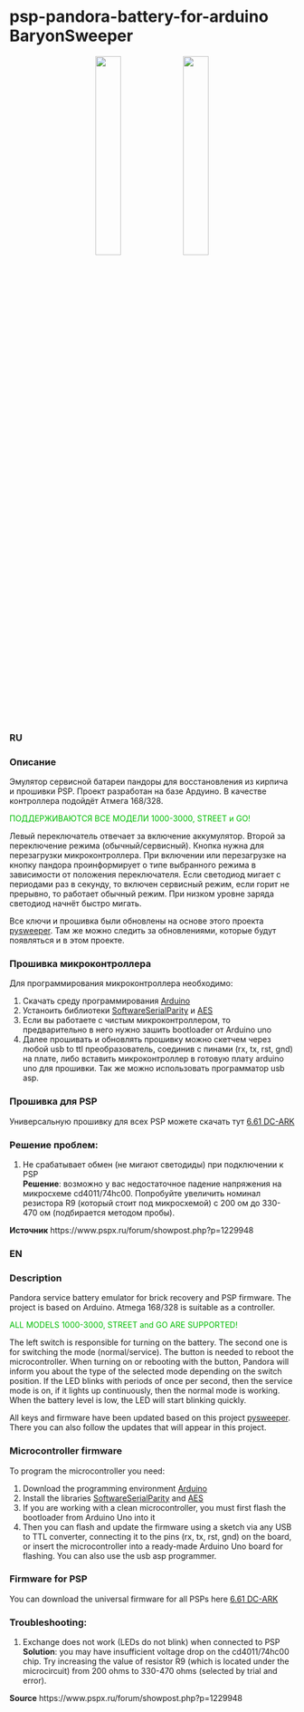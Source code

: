 # psp-pandora-battery-for-arduino BaryonSweeper
<body>
  <p align="center">
    <img src="https://raw.githubusercontent.com/ValeraKirpich/Pandora-battery-for-PSP-on-arduino/main/IMG_2024-08-01-13-09-17-202.jpg" width=30% height=auto>
    <img src="https://raw.githubusercontent.com/ValeraKirpich/Pandora-battery-for-PSP-on-arduino/main/IMG_2024-08-01-13-10-03-141.jpg" width=30% height=auto>
  </p>

  <h3><strong>RU</strong></h3>
<h3><strong>Описание</strong></h3>
<p>Эмулятор сервисной батареи пандоры для восстановления из кирпича и прошивки PSP. Проект разработан на базе Ардуино. В качестве контроллера подойдёт Атмега 168/328.</p>
<p><span style="color: #00bc03;">ПОДДЕРЖИВАЮТСЯ ВСЕ МОДЕЛИ 1000-3000, STREET и GO!</span></p>
<p>Левый переключатель отвечает за включение аккумулятор. Второй за переключение режима (обычный/сервисный). Кнопка нужна для перезагрузки микроконтроллера. При включении или перезагрузке на кнопку пандора проинформирует о типе выбранного режима в зависимости от положения переключателя. Если светодиод мигает с периодами раз в секунду, то включен сервисный режим, если горит не прерывно, то работает обычный режим. При низком уровне заряда светодиод начнёт быстро мигать.</p>
<p>Все ключи и прошивка были обновлены на основе этого проекта <a href="https://github.com/khubik2/pysweeper" target="_blank" rel="noopener" title="pysweeper">pysweeper</a>. Там же можно следить за обновлениями, которые будут появляться и в этом проекте.</p>
<h3>Прошивка микроконтроллера</h3>
<p>Для программирования микроконтроллера необходимо:</p>
<ol>
<li>Скачать среду программирования <a href="https://www.arduino.cc/" target="_blank" rel="noopener" title="arduino">Arduino</a></li>
<li>Устаноить библиотеки <a href="https://github.com/ljbeng/SoftwareSerialParity" target="_blank" rel="noopener" title="SoftwareSerialParity">SoftwareSerialParity</a> и <a href="https://www.arduino.cc/reference/en/libraries/aeslib/" target="_blank" rel="noopener" title="AES">AES</a></li>
<li>Если вы работаете с чистым микроконтроллером, то предварительно в него нужно зашить bootloader от Arduino uno</li>
<li>Далее прошивать и обновлять прошивку можно скетчем через любой usb to ttl преобразователь, соединив с пинами (rx, tx, rst, gnd) на плате, либо вставить микроконтроллер в готовую плату arduino uno для прошивки. Так же можно использовать программатор usb asp.</li>
</ol>
<h3>Прошивка для PSP</h3>
<p>Универсальную прошивку для всех PSP можете скачать тут <a href="https://www.pspx.ru/forum/showthread.php?t=114800" target="_blank" rel="noopener" title="6.61 DC-ARK">6.61 DC-ARK</a></p>
<h3>Решение проблем:</h3>
<ol>
<li>Не срабатывает обмен (не мигают светодиды) при подключении к PSP<br /><strong>Решение</strong>: возможно у вас недостаточное падение напряжения на микросхеме cd4011/74hc00. Попробуйте увеличить номинал резистора R9 (который стоит под микросхемой) с 200 ом до 330-470 ом (подбирается методом пробы).</li>
</ol>
<p><strong>Источник</strong> https://www.pspx.ru/forum/showpost.php?p=1229948</p>


  <h3><strong>EN</strong></h3>
<h3><strong>Description</strong></h3>
<p>Pandora service battery emulator for brick recovery and PSP firmware. The project is based on Arduino. Atmega 168/328 is suitable as a controller.</p>
<p><span style="color: #00bc03;">ALL MODELS 1000-3000, STREET and GO ARE SUPPORTED!</span></p>
<p>The left switch is responsible for turning on the battery. The second one is for switching the mode (normal/service). The button is needed to reboot the microcontroller. When turning on or rebooting with the button, Pandora will inform you about the type of the selected mode depending on the switch position. If the LED blinks with periods of once per second, then the service mode is on, if it lights up continuously, then the normal mode is working. When the battery level is low, the LED will start blinking quickly.</p>
<p>All keys and firmware have been updated based on this project <a href="https://github.com/khubik2/pysweeper" target="_blank" rel="noopener" title="pysweeper">pysweeper</a>. There you can also follow the updates that will appear in this project.</p>
<h3>Microcontroller firmware</h3>
<p>To program the microcontroller you need:</p>
<ol>
<li>Download the programming environment <a href="https://www.arduino.cc/" target="_blank" rel="noopener" title="arduino">Arduino</a></li>
<li>Install the libraries <a href="https://github.com/ljbeng/SoftwareSerialParity" target="_blank" rel="noopener" title="SoftwareSerialParity">SoftwareSerialParity</a> and <a href="https://www.arduino.cc/reference/en/libraries/aeslib/" target="_blank" rel="noopener" title="AES">AES</a></li>
<li>If you are working with a clean microcontroller, you must first flash the bootloader from Arduino Uno into it</li>
<li>Then you can flash and update the firmware using a sketch via any USB to TTL converter, connecting it to the pins (rx, tx, rst, gnd) on the board, or insert the microcontroller into a ready-made Arduino Uno board for flashing. You can also use the usb asp programmer.</li>
</ol>
<h3>Firmware for PSP</h3>
<p>You can download the universal firmware for all PSPs here <a href="https://www.pspx.ru/forum/showthread.php?t=114800" target="_blank" rel="noopener" title="6.61 DC-ARK">6.61 DC-ARK</a></p>
<h3>Troubleshooting:</h3>
<ol>
<li>Exchange does not work (LEDs do not blink) when connected to PSP<br /><strong>Solution</strong>: you may have insufficient voltage drop on the cd4011/74hc00 chip. Try increasing the value of resistor R9 (which is located under the microcircuit) from 200 ohms to 330-470 ohms (selected by trial and error).</li>
</ol>
<p><strong>Source</strong> https://www.pspx.ru/forum/showpost.php?p=1229948</p>

 </body>
